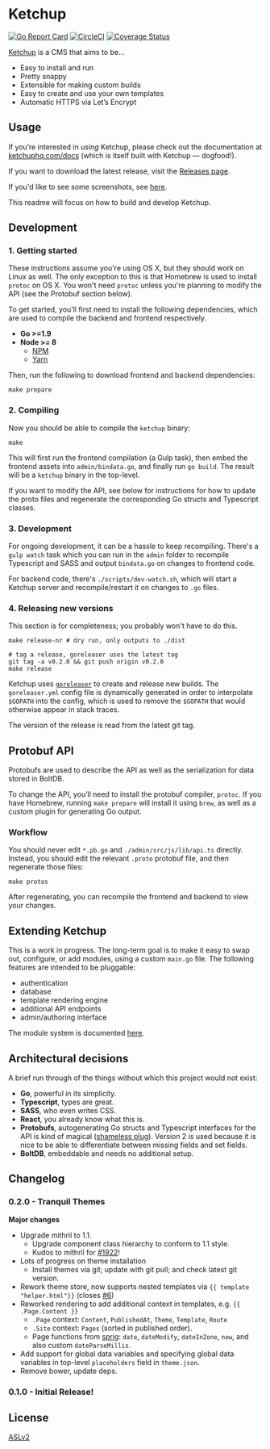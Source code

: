 # Ketchup

[![Go Report Card](https://goreportcard.com/badge/github.com/ketchuphq/ketchup)](https://goreportcard.com/report/github.com/ketchuphq/ketchup)
[![CircleCI](https://circleci.com/gh/ketchuphq/ketchup.svg?style=svg)](https://circleci.com/gh/ketchuphq/ketchup)
[![Coverage Status](https://coveralls.io/repos/github/ketchuphq/ketchup/badge.svg?branch=master)](https://coveralls.io/github/ketchuphq/ketchup?branch=master)


[Ketchup](https://ketchuphq.com) is a CMS that aims to be...

- Easy to install and run
- Pretty snappy
- Extensible for making custom builds
- Easy to create and use your own templates
- Automatic HTTPS via Let’s Encrypt

## Usage

If you’re interested in _using_ Ketchup, please check out the documentation at [ketchuphq.com/docs](https://ketchuphq.com/docs) (which is itself built with Ketchup &mdash; dogfood!).

If you want to download the latest release, visit the [Releases page](https://github.com/ketchuphq/ketchup/releases).

If you'd like to see some screenshots, see [here](https://ketchuphq.com/docs/screenshots).

This readme will focus on how to build and develop Ketchup.

## Development

### 1. Getting started

These instructions assume you're using OS X, but they should work on Linux as well. The only exception to this is that Homebrew is used to install `protoc` on OS X. You won't need `protoc` unless you're planning to modify the API (see the Protobuf section below).

To get started, you’ll first need to install the following dependencies, which are used to compile the backend and frontend respectively.

- **Go >=1.9**
- **Node >= 8**
  - [NPM](https://www.npmjs.com)
  - [Yarn](https://yarnpkg.com/)

Then, run the following to download frontend and backend dependencies:

```
make prepare
```

### 2. Compiling

Now you should be able to compile the `ketchup` binary:

```
make
```

This will first run the frontend compilation (a Gulp task), then embed the frontend assets into `admin/bindata.go`, and finally run `go build`. The result will be a `ketchup` binary in the top-level.


If you want to modify the API, see below for instructions for how to update the proto files and regenerate the corresponding Go structs and Typescript classes.

### 3. Development

For ongoing development, it can be a hassle to keep recompiling. There's a `gulp watch` task which you can run in the `admin` folder to recompile Typescript and SASS and output `bindata.go` on changes to frontend code.

For backend code, there's `./scripts/dev-watch.sh`, which will start a Ketchup server and recompile/restart it on changes to `.go` files.

### 4. Releasing new versions

This section is for completeness; you probably won't have to do this.

```
make release-nr # dry run, only outputs to ./dist

# tag a release, goreleaser uses the latest tag
git tag -a v0.2.0 && git push origin v0.2.0
make release
```

Ketchup uses [`goreleaser`](https://github.com/goreleaser/goreleaser) to create and release new builds. The `goreleaser.yml` config file is dynamically generated in order to interpolate `$GOPATH` into the config, which is used to remove the `$GOPATH` that would otherwise appear in stack traces.

The version of the release is read from the latest git tag.


## Protobuf API

Protobufs are used to describe the API as well as the serialization for data stored in BoltDB.

To change the API, you’ll need to install the protobuf compiler, `protoc`. If you have Homebrew, running `make prepare` will install it using `brew`, as well as a custom plugin for generating Go output.

### Workflow

You should never edit `*.pb.go` and `./admin/src/js/lib/api.ts` directly. Instead, you should edit the relevant `.proto` protobuf file, and then regenerate those files:

```
make protos
```

After regenerating, you can recompile the frontend and backend to view your changes.

## Extending Ketchup

This is a work in progress. The long-term goal is to make it easy to swap out, configure, or add modules, using a custom `main.go` file. The following features are intended to be pluggable:

- authentication
- database
- template rendering engine
- additional API endpoints
- admin/authoring interface

The module system is documented [here](https://github.com/octavore/naga).

## Architectural decisions

A brief run through of the things without which this project would not exist:

- **Go**, powerful in its simplicity.
- **Typescript**, types are great.
- **SASS**, who even writes CSS.
- **React**, you already know what this is.
- **Protobufs**, autogenerating Go structs and Typescript interfaces for the API is kind of magical ([shameless plug](https://github.com/octavore/pbts)). Version 2 is used because it is nice to be able to differentiate between missing fields and set fields.
- **BoltDB**, embeddable and needs no additional setup.

## Changelog

### 0.2.0 - Tranquil Themes

**Major changes**

- Upgrade mithril to 1.1.
  - Upgrade component class hierarchy to conform to 1.1 style.
  - Kudos to mithril for [#1922](https://github.com/MithrilJS/mithril.js/pull/1922)!
- Lots of progress on theme installation
  - Install themes via git; update with git pull; and check latest git version.
- Rework theme store, now supports nested templates via `{{ template "helper.html"}}` (closes [#6](https://github.com/ketchuphq/ketchup/issues/6))
- Reworked rendering to add additional context in templates, e.g. `{{ .Page.Content }}`
  - `.Page` context: `Content`, `PublishedAt`, `Theme`, `Template`, `Route`
  - `.Site` context: `Pages` (sorted in published order).
  - Page functions from [sprig](https://github.com/Masterminds/sprig): `date`, `dateModify`, `dateInZone`, `now`, and also custom `dateParseMillis`.
- Add support for global data variables and specifying global data variables in top-level `placeholders` field in `theme.json`.
- Remove bower, update deps.

### 0.1.0 - Initial Release!

## License

[ASLv2](https://www.apache.org/licenses/LICENSE-2.0.html)
